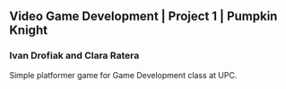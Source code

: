 ## Video Game Development | Project 1 | Pumpkin Knight

### Ivan Drofiak and Clara Ratera

Simple platformer game for Game Development class at UPC.
